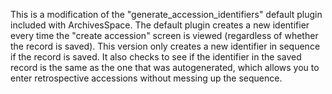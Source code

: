 This is a modification of the "generate_accession_identifiers" default plugin included with ArchivesSpace. The default plugin creates a new identifier every time the "create accession" screen is viewed (regardless of whether the record is saved). This version only creates a new identifier in sequence if the record is saved. It also checks to see if the identifier in the saved record is the same as the one that was autogenerated, which allows you to enter retrospective accessions without messing up the sequence.
